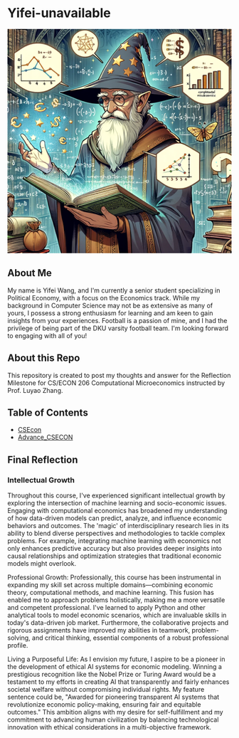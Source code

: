 # Yifei-unavailable
![My Avatar](avatar_converted_to_png.png)

## About Me
My name is Yifei Wang, and I'm currently a senior student specializing in Political Economy, with a focus on the Economics track. While my background in Computer Science may not be as extensive as many of yours, I possess a strong enthusiasm for learning and am keen to gain insights from your experiences. Football is a passion of mine, and I had the privilege of being part of the DKU varsity football team. I'm looking forward to engaging with all of you!

## About this Repo
This repository is created to post my thoughts and answer for the Reflection Milestone for CS/ECON 206 Computational Microeconomics instructed by Prof. Luyao Zhang. 

## Table of Contents
- [CSEcon](CSEcon)
- [Advance_CSECON](Advance_CSECON)

## Final Reflection 
### Intellectual Growth
Throughout this course, I've experienced significant intellectual growth by exploring the intersection of machine learning and socio-economic issues. Engaging with computational economics has broadened my understanding of how data-driven models can predict, analyze, and influence economic behaviors and outcomes. The 'magic' of interdisciplinary research lies in its ability to blend diverse perspectives and methodologies to tackle complex problems. For example, integrating machine learning with economics not only enhances predictive accuracy but also provides deeper insights into causal relationships and optimization strategies that traditional economic models might overlook.

Professional Growth:
Professionally, this course has been instrumental in expanding my skill set across multiple domains—combining economic theory, computational methods, and machine learning. This fusion has enabled me to approach problems holistically, making me a more versatile and competent professional. I've learned to apply Python and other analytical tools to model economic scenarios, which are invaluable skills in today's data-driven job market. Furthermore, the collaborative projects and rigorous assignments have improved my abilities in teamwork, problem-solving, and critical thinking, essential components of a robust professional profile.

Living a Purposeful Life:
As I envision my future, I aspire to be a pioneer in the development of ethical AI systems for economic modeling. Winning a prestigious recognition like the Nobel Prize or Turing Award would be a testament to my efforts in creating AI that transparently and fairly enhances societal welfare without compromising individual rights. My feature sentence could be, "Awarded for pioneering transparent AI systems that revolutionize economic policy-making, ensuring fair and equitable outcomes." This ambition aligns with my desire for self-fulfillment and my commitment to advancing human civilization by balancing technological innovation with ethical considerations in a multi-objective framework.

